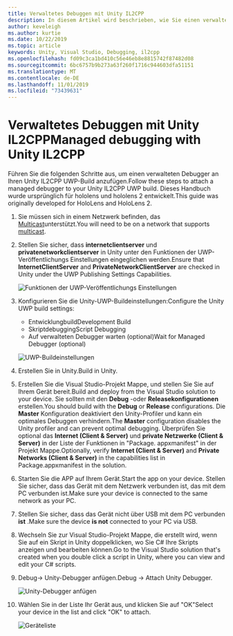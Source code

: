 ```yaml
---
title: Verwaltetes Debuggen mit Unity IL2CPP
description: In diesem Artikel wird beschrieben, wie Sie einen verwalteten Debugger in Ihrem Unity IL2CPP-UWP-Projekt ausführen.
author: keveleigh
ms.author: kurtie
ms.date: 10/22/2019
ms.topic: article
keywords: Unity, Visual Studio, Debugging, il2cpp
ms.openlocfilehash: fd09c3ca1bd410c56e46eb8e8815742f87482d08
ms.sourcegitcommit: 6bc6757b9b273a63f260f1716c944603dfa51151
ms.translationtype: MT
ms.contentlocale: de-DE
ms.lasthandoff: 11/01/2019
ms.locfileid: "73439631"
---
```

# <a name="managed-debugging-with-unity-il2cpp"></a><span data-ttu-id="0fb96-104">Verwaltetes Debuggen mit Unity IL2CPP</span><span class="sxs-lookup"><span data-stu-id="0fb96-104">Managed debugging with Unity IL2CPP</span></span>

<span data-ttu-id="0fb96-105">Führen Sie die folgenden Schritte aus, um einen verwalteten Debugger an Ihren Unity IL2CPP UWP-Build anzufügen.</span><span class="sxs-lookup"><span data-stu-id="0fb96-105">Follow these steps to attach a managed debugger to your Unity IL2CPP UWP build.</span></span> <span data-ttu-id="0fb96-106">Dieses Handbuch wurde ursprünglich für hololens und hololens 2 entwickelt.</span><span class="sxs-lookup"><span data-stu-id="0fb96-106">This guide was originally developed for HoloLens and HoloLens 2.</span></span>

1. <span data-ttu-id="0fb96-107">Sie müssen sich in einem Netzwerk befinden, das [Multicast](https://en.wikipedia.org/wiki/Multicast)unterstützt.</span><span class="sxs-lookup"><span data-stu-id="0fb96-107">You will need to be on a network that supports [multicast](https://en.wikipedia.org/wiki/Multicast).</span></span>
1. <span data-ttu-id="0fb96-108">Stellen Sie sicher, dass **internetclientserver** und **privatenetworkclientserver** in Unity unter den Funktionen der UWP-Veröffentlichungs Einstellungen eingeglichen werden.</span><span class="sxs-lookup"><span data-stu-id="0fb96-108">Ensure that **InternetClientServer** and **PrivateNetworkClientServer** are checked in Unity under the UWP Publishing Settings Capabilities.</span></span>

    ![Funktionen der UWP-Veröffentlichungs Einstellungen](images/il2cpp-debugging-capabilities.png)

1. <span data-ttu-id="0fb96-110">Konfigurieren Sie die Unity-UWP-Buildeinstellungen:</span><span class="sxs-lookup"><span data-stu-id="0fb96-110">Configure the Unity UWP build settings:</span></span>
    - <span data-ttu-id="0fb96-111">Entwicklungbuild</span><span class="sxs-lookup"><span data-stu-id="0fb96-111">Development Build</span></span>
    - <span data-ttu-id="0fb96-112">Skriptdebugging</span><span class="sxs-lookup"><span data-stu-id="0fb96-112">Script Debugging</span></span>
    - <span data-ttu-id="0fb96-113">Auf verwalteten Debugger warten (optional)</span><span class="sxs-lookup"><span data-stu-id="0fb96-113">Wait for Managed Debugger (optional)</span></span>

    ![UWP-Buildeinstellungen](images/il2cpp-debugging-build.png)

1. <span data-ttu-id="0fb96-115">Erstellen Sie in Unity.</span><span class="sxs-lookup"><span data-stu-id="0fb96-115">Build in Unity.</span></span>
1. <span data-ttu-id="0fb96-116">Erstellen Sie die Visual Studio-Projekt Mappe, und stellen Sie Sie auf Ihrem Gerät bereit.</span><span class="sxs-lookup"><span data-stu-id="0fb96-116">Build and deploy from the Visual Studio solution to your device.</span></span> <span data-ttu-id="0fb96-117">Sie sollten mit den **Debug** -oder **Releasekonfigurationen** erstellen.</span><span class="sxs-lookup"><span data-stu-id="0fb96-117">You should build with the **Debug** or **Release** configurations.</span></span> <span data-ttu-id="0fb96-118">Die **Master** Konfiguration deaktiviert den Unity-Profiler und kann ein optimales Debuggen verhindern.</span><span class="sxs-lookup"><span data-stu-id="0fb96-118">The **Master** configuration disables the Unity profiler and can prevent optimal debugging.</span></span> <span data-ttu-id="0fb96-119">Überprüfen Sie optional das **Internet (Client & Server)** und **private Netzwerke (Client & Server)** in der Liste der Funktionen in "Package. appxmanifest" in der Projekt Mappe.</span><span class="sxs-lookup"><span data-stu-id="0fb96-119">Optionally, verify **Internet (Client & Server)** and **Private Networks (Client & Server)** in the capabilities list in Package.appxmanifest in the solution.</span></span>
1. <span data-ttu-id="0fb96-120">Starten Sie die APP auf Ihrem Gerät.</span><span class="sxs-lookup"><span data-stu-id="0fb96-120">Start the app on your device.</span></span> <span data-ttu-id="0fb96-121">Stellen Sie sicher, dass das Gerät mit dem Netzwerk verbunden ist, das mit dem PC verbunden ist.</span><span class="sxs-lookup"><span data-stu-id="0fb96-121">Make sure your device is connected to the same network as your PC.</span></span>
1. <span data-ttu-id="0fb96-122">Stellen Sie sicher, dass das Gerät nicht über USB mit dem PC verbunden **ist** .</span><span class="sxs-lookup"><span data-stu-id="0fb96-122">Make sure the device **is not** connected to your PC via USB.</span></span>
1. <span data-ttu-id="0fb96-123">Wechseln Sie zur Visual Studio-Projekt Mappe, die erstellt wird, wenn Sie auf ein Skript in Unity doppelklicken, wo Sie C# Ihre Skripts anzeigen und bearbeiten können.</span><span class="sxs-lookup"><span data-stu-id="0fb96-123">Go to the Visual Studio solution that's created when you double click a script in Unity, where you can view and edit your C# scripts.</span></span>
1. <span data-ttu-id="0fb96-124">Debug-> Unity-Debugger anfügen.</span><span class="sxs-lookup"><span data-stu-id="0fb96-124">Debug -> Attach Unity Debugger.</span></span>

    ![Unity-Debugger anfügen](images/il2cpp-debugging-attach.png)

1. <span data-ttu-id="0fb96-126">Wählen Sie in der Liste Ihr Gerät aus, und klicken Sie auf "OK"</span><span class="sxs-lookup"><span data-stu-id="0fb96-126">Select your device in the list and click "OK" to attach.</span></span>

    ![Geräteliste](images/il2cpp-debugging-machines.png)
